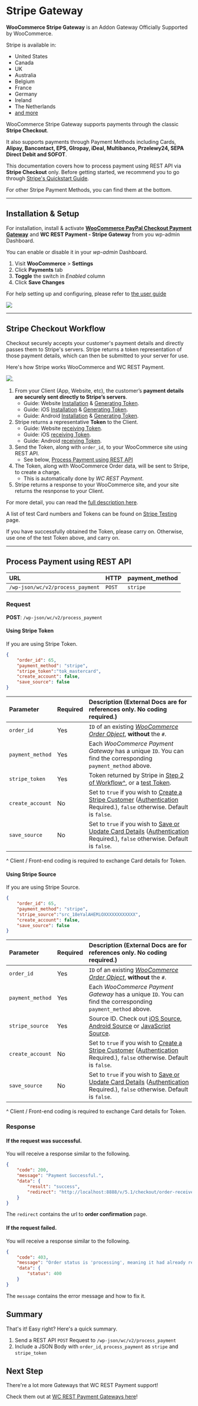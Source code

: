 # Stripe Gateway

**WooCommerce Stripe Gateway** is an Addon Gateway Officially Supported by WooCommerce.

Stripe is available in:

-   United States
-   Canada
-   UK
-   Australia
-   Belgium
-   France
-   Germany
-   Ireland
-   The Netherlands
-   [and more](https://support.stripe.com/questions/what-countries-does-stripe-support)

WooCommerce Stripe Gateway supports payments through the classic **Stripe Checkout**.

It also supports payments through Payment Methods including Cards, **Alipay, Bancontact, EPS, GIropay, iDeal, Multibanco, Przelewy24, SEPA Direct Debit and SOFOT**.

This documentation covers how to process payment using REST API via **Stripe Checkout** only. Before getting started, we recommend you to go through [Stripe's Quickstart Guide](https://stripe.com/docs/quickstart).

For other Stripe Payment Methods, you can find them at the bottom.

* * *

## Installation & Setup

For installation, install & activate [**WooCommerce PayPal Checkout Payment Gateway**](https://wordpress.org/plugins/woocommerce-gateway-paypal-express-checkout/) and **WC REST Payment - Stripe Gateway** from you wp-admin Dashboard.

You can enable or disable it in your _wp-admin_ Dashboard.

1.  Visit **WooCommerce** > **Settings**
2.  Click **Payments** tab
3.  **Toggle** the switch in _Enabled_ column
4.  Click **Save Changes**

For help setting up and configuring, please refer to [the user guide](https://docs.woocommerce.com/document/stripe/)

![](setup.png)

* * *

## Stripe Checkout Workflow

Checkout securely accepts your customer's payment details and directly passes them to Stripe's servers. Stripe returns a token representation of those payment details, which can then be submitted to your server for use.

Here's how Stripe works WooCommerce and WC REST Payment.

![](workflow.png).

1.  From your Client (App, Website, etc), the customer’s **payment details are securely sent directly to Stripe’s servers**.
    -   Guide: Website [Installation](https://stripe.com/docs/stripe-js/elements/quickstart#setup) & [Generating Token](https://stripe.com/docs/stripe-js/elements/quickstart#create-token).
    -   Guide: iOS [Installation](https://stripe.com/docs/mobile/ios#getting-started) & [Generating Token](https://stripe.com/docs/mobile/ios/custom).
    -   Guide: Android [Installation](https://stripe.com/docs/mobile/android#installation) & [Generating Token](https://stripe.com/docs/mobile/android#creating-tokens-custom).
2.  Stripe returns a representative **Token** to the Client.
    -   Guide: Website [receiving Token](https://stripe.com/docs/stripe-js/elements/quickstart#create-token).
    -   Guide: iOS [receiving Token](https://stripe.com/docs/mobile/ios/custom#stpapiclient--stpcardparams).
    -   Guide: Android [receiving Token](https://stripe.com/docs/mobile/android#creating-tokens-custom).
3.  Send the Token, along with `order_id`, to your WooCommerce site using REST API.
    -   See below, [Process Payment using REST API](#process-payment-using-rest-api)
4.  The Token, along with WooCommerce Order data, will be sent to Stripe, to create a charge.
    -   This is automatically done by _WC REST Payment_.
5.  Stripe returns a response to your WooCommerce site, and your site returns the resnponse to your Client.

For more detail, you can read the [full description here](https://stripe.com/docs/recipes/switching-to-stripe#how-stripe-works).

A list of test Card numbers and Tokens can be found on [Stripe Testing](https://stripe.com/docs/testing#cards) page.

If you have successfully obtained the Token, please carry on. Otherwise, use one of the test Token above, and carry on.

* * *

## Process Payment using REST API

| URL                              | HTTP   | payment_method |
| :------------------------------- | :----- | :------------- |
| `/wp-json/wc/v2/process_payment` | `POST` | `stripe`       |

### Request

**POST**: `/wp-json/wc/v2/process_payment`

#### Using Stripe Token

If you are using Stripe Token. 

```json
{
	"order_id": 65,
	"payment_method": "stripe",
	"stripe_token":"tok_mastercard",
	"create_account": false,
	"save_source": false
}
```

| Parameter        | Required | Description (External Docs are for references only. No coding  required.)                                                                                                                |
| :--------------- | :------- | :--------------------------------------------------------------------------------------------------------------------------------------------------------------------------------------- |
| `order_id`       | Yes      | `ID` of an existing [_WooCommerce Order Object_](https://woocommerce.github.io/woocommerce-rest-api-docs/?javascript#orders), **without** the `#`.                                       |
| `payment_method` | Yes      | Each _WooCommerce Payment Gateway_ has a unique `ID`. You can find the corresponding `payment_method` above.                                                                             |
| `stripe_token`   | Yes      | Token returned by Stripe in [Step 2 of Workflow^](#stripe-checkout-workflow), or a [test Token](https://stripe.com/docs/testing#cards).                                                  |
| `create_account` | No       | Set to `true` if you wish to [Create a Stripe Customer](https://stripe.com/docs/sources/customers) ([Authentication](../../authentication) Required.), `false` otherwise. Default is `false`.                                               |
| `save_source`    | No       | Set to `true` if you wish to [Save or Update Card Details](https://stripe.com/docs/saving-cards) ([Authentication](../../authentication) Required.), `false` otherwise. Default is `false`.                                                 |

^ Client / Front-end coding is required to exchange Card details for Token.

#### Using Stripe Source

If you are using Stripe Source.

```json
{
	"order_id": 65,
	"payment_method": "stripe",
	"stripe_source":"src_18eYalAHEMiOXXXXXXXXXXXX",
	"create_account": false,
	"save_source": false
}
```

| Parameter        | Required | Description (External Docs are for references only. No coding  required.)                                                                                                                |
| :--------------- | :------- | :--------------------------------------------------------------------------------------------------------------------------------------------------------------------------------------- |
| `order_id`       | Yes      | `ID` of an existing [_WooCommerce Order Object_](https://woocommerce.github.io/woocommerce-rest-api-docs/?javascript#orders), **without** the `#`.                                       |
| `payment_method` | Yes      | Each _WooCommerce Payment Gateway_ has a unique `ID`. You can find the corresponding `payment_method` above.                                                                             |
| `stripe_source`  | Yes      | Source ID. Check out [iOS Source](https://stripe.com/docs/mobile/ios/sources), [Android Source](https://stripe.com/docs/mobile/android/sources) or [JavaScript Source](https://stripe.com/docs/sources/cards).                                                 |
| `create_account` | No       | Set to `true` if you wish to [Create a Stripe Customer](https://stripe.com/docs/sources/customers) ([Authentication](../../authentication) Required.), `false` otherwise. Default is `false`.                                               |
| `save_source`    | No       | Set to `true` if you wish to [Save or Update Card Details](https://stripe.com/docs/saving-cards) ([Authentication](../../authentication) Required.), `false` otherwise. Default is `false`.                                                 |

^ Client / Front-end coding is required to exchange Card details for Token.


### Response

#### If the request was successful.

You will receive a response similar to the following.

```json
{
    "code": 200,
    "message": "Payment Successful.",
    "data": {
        "result": "success",
        "redirect": "http://localhost:8888/v/5.1/checkout/order-received/65/?key=wc_order_XXXXXXXXXXXXX"
    }
}
```

The `redirect` contains the url to **order confirmation** page.

#### If the request failed.

You will receive a response similar to the following.

```json
{
    "code": 403,
    "message": "Order status is 'processing', meaning it had already received a successful payment. Duplicate payments to the order is not allowed. The allow status it is either 'pending' or 'failed'. ",
    "data": {
        "status": 400
    }
}
```

The `message` contains the error message and how to fix it.

## Summary

That's it! Easy right? Here's a quick summary.

1.  Send a REST API `POST` Request to `/wp-json/wc/v2/process_payment`
2.  Include a JSON Body with `order_id`, `process_payment` as `stripe` and `stripe_token`

## Next Step

There're a lot more Gateways that WC REST Payment support!

Check them out at [WC REST Payment Gateways here](../#supported-gateways)!
